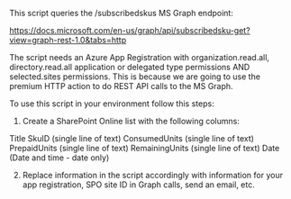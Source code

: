 This script queries the /subscribedskus MS Graph endpoint:

https://docs.microsoft.com/en-us/graph/api/subscribedsku-get?view=graph-rest-1.0&tabs=http

The script needs an Azure App Registration with organization.read.all, directory.read.all application or delegated type permissions AND selected.sites permissions. This is because we are going to use the premium HTTP action to do REST API calls to the MS Graph.

To use this script in your environment follow this steps:

1. Create a SharePoint Online list with the following columns:

Title
SkuID (single line of text)
ConsumedUnits (single line of text)
PrepaidUnits (single line of text)
RemainingUnits (single line of text)
Date (Date and time - date only)

2. Replace information in the script accordingly with information for your app registration, SPO site ID in Graph calls, send an email, etc.
